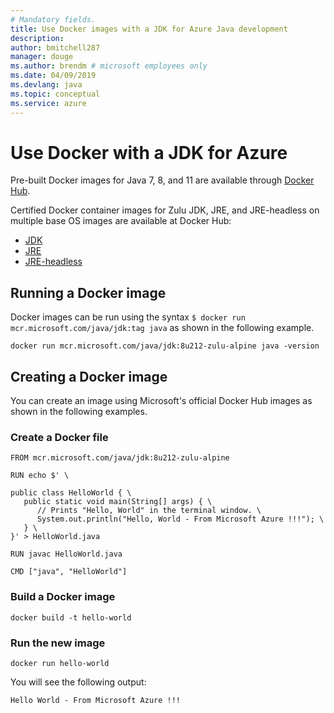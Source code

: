 ```yaml
---
# Mandatory fields.
title: Use Docker images with a JDK for Azure Java development
description: 
author: bmitchell287
manager: douge
ms.author: brendm # microsoft employees only
ms.date: 04/09/2019
ms.devlang: java
ms.topic: conceptual
ms.service: azure 
---
```

# Use Docker with a JDK for Azure 

Pre-built Docker images for Java 7, 8, and 11 are available through [Docker Hub](https://hub.docker.com/_/microsoft-java-se).

Certified Docker container images for Zulu JDK, JRE, and JRE-headless on multiple base OS images are available at Docker Hub:

* [JDK](https://hub.docker.com/_/microsoft-java-jdk)
* [JRE](https://hub.docker.com/_/microsoft-java-jre)
* [JRE-headless](https://hub.docker.com/_/microsoft-java-jre-headless)

## Running a Docker image

Docker images can be run using the syntax `$ docker run mcr.microsoft.com/java/jdk:tag java` as shown in the following example.

```cli
docker run mcr.microsoft.com/java/jdk:8u212-zulu-alpine java -version 
```

## Creating a Docker image

You can create an image using Microsoft's official Docker Hub images as shown in the following examples.

### Create a Docker file

```cli
FROM mcr.microsoft.com/java/jdk:8u212-zulu-alpine 
  
RUN echo $' \
  
public class HelloWorld { \
   public static void main(String[] args) { \
      // Prints "Hello, World" in the terminal window. \
      System.out.println("Hello, World - From Microsoft Azure !!!"); \
   } \
}' > HelloWorld.java
  
RUN javac HelloWorld.java
  
CMD ["java", "HelloWorld"]
```

### Build a Docker image

```cli
docker build -t hello-world
```

### Run the new image

```cli
docker run hello-world
```

You will see the following output:

```output
Hello World - From Microsoft Azure !!!
```
